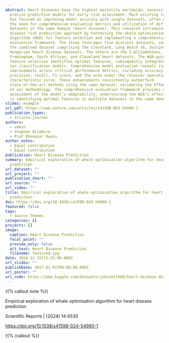 ```yaml
---
abstract: Heart Diseases have the highest mortality worldwide, necessitating
  precise predictive models for early risk assessment. Much existing research
  has focused on improving model accuracy with single datasets, often neglecting
  the need for comprehensive evaluation metrics and utilization of different
  datasets in the same domain (heart disease). This research introduces a heart
  disease risk prediction approach by harnessing the whale optimization
  algorithm (WOA) for feature selection and implementing a comprehensive
  evaluation framework. The study leverages five distinct datasets, including
  the combined dataset comprising the Cleveland, Long Beach VA, Switzerland, and
  Hungarian heart disease datasets. The others are the Z-AlizadehSani,
  Framingham, South African, and Cleveland heart datasets. The WOA-guided
  feature selection identifies optimal features, subsequently integrated into
  ten classification models. Comprehensive model evaluation reveals significant
  improvements across critical performance metrics, including accuracy,
  precision, recall, F1 score, and the area under the receiver operating
  characteristic curve. These enhancements consistently outperform
  state-of-the-art methods using the same dataset, validating the effectiveness
  of our methodology. The comprehensive evaluation framework provides a robust
  assessment of the model’s adaptability, underscoring the WOA’s effectiveness
  in identifying optimal features in multiple datasets in the same domain
slides: example
url_pdf: https://www.nature.com/articles/s41598-024-54990-1
publication_types:
  - article-journal
authors:
  - admin
  - Stephen Atimbire
  - Prof Ebenezer Owusu
author_notes:
  - Equal contribution
  - Equal contribution
publication: Heart Disease Prediction
summary: Empirical exploration of whale optimisation algorithm for heart disease
  prediction
url_dataset: ""
url_project: ""
publication_short: ""
url_source: ""
url_video: ""
title: Empirical exploration of whale optimisation algorithm for heart disease
  prediction
doi: https://doi.org/10.1038/s41598-024-54990-1
featured: false
tags:
  - Source Themes
categories: []
projects: []
image:
  caption: Heart Disease Prediction
  focal_point: ""
  preview_only: false
  alt_text: Heart Disease Prediction
  filename: featured.jpg
date: 2024-12-15T15:25:00.000Z
url_slides: ""
publishDate: 2017-01-01T00:00:00.000Z
url_poster: ""
url_code: https://www.kaggle.com/datasets/johnsmith88/heart-disease-dataset
---
```

{{% callout note %}}

Empirical exploration of whale optimisation algorithm for heart disease prediction  

Scientific Reports | (2024) 14:4530  

https://doi.org/10.1038/s41598-024-54990-1  

{{% /callout %}}


